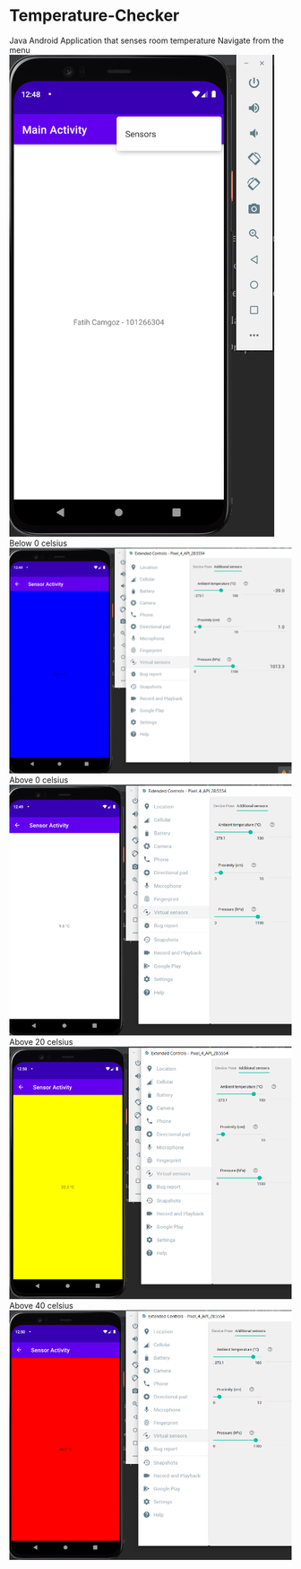 # Temperature-Checker
Java Android Application that senses room temperature
Navigate from the menu
![sample image](https://github.com/fcamgz/Temperature-Checker/blob/main/images/menu.PNG?raw=true)
Below 0 celsius
![sample image](https://github.com/fcamgz/Temperature-Checker/blob/main/images/cold.PNG?raw=true)
Above 0 celsius
![sample image](https://github.com/fcamgz/Temperature-Checker/blob/main/images/above0.PNG?raw=true)
Above 20 celsius
![sample image](https://github.com/fcamgz/Temperature-Checker/blob/main/images/above20.PNG?raw=true)
Above 40 celsius
![sample image](https://github.com/fcamgz/Temperature-Checker/blob/main/images/above40.PNG?raw=true)

